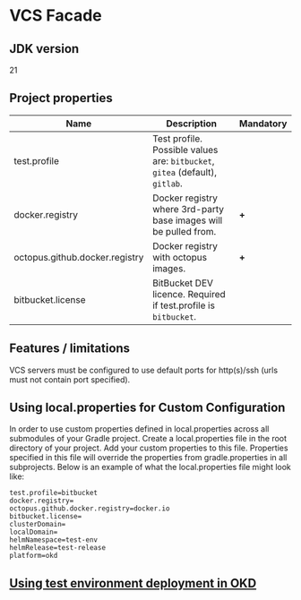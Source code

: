 # VCS Facade

## JDK version

21

## Project properties

| Name                           | Description                                                                  | Mandatory |
|--------------------------------|------------------------------------------------------------------------------|-----------|
| test.profile                   | Test profile. Possible values are: `bitbucket`, `gitea` (default), `gitlab`. |           |
| docker.registry                | Docker registry where 3rd-party base images will be pulled from.             | **+**     |
| octopus.github.docker.registry | Docker registry with octopus images.                                         | **+**     |
| bitbucket.license              | BitBucket DEV licence. Required if test.profile is `bitbucket`.              |           |

## Features / limitations

VCS servers must be configured to use default ports for http(s)/ssh (urls must not contain port specified).

## Using local.properties for Custom Configuration

In order to use custom properties defined in local.properties across all submodules of your Gradle project. 
Create a local.properties file in the root directory of your project. Add your custom properties to this file.
Properties specified in this file will override the properties from gradle.properties in all subprojects. 
Below is an example of what the local.properties file might look like:
    
```properties
test.profile=bitbucket
docker.registry=
octopus.github.docker.registry=docker.io
bitbucket.license=
clusterDomain=
localDomain=
helmNamespace=test-env
helmRelease=test-release
platform=okd
```

## [Using test environment deployment in OKD](deploy/README.md)